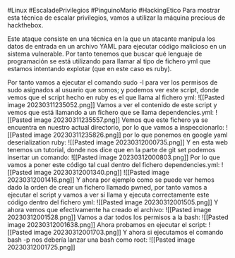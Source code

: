 
#Linux #EscaladePrivilegios #PinguinoMario #HackingEtico 
Para mostrar esta técnica de escalar privilegios, vamos a utilizar la máquina precious de hackthebox. 

Este ataque consiste en una técnica en la que un atacante manipula los datos de entrada en un archivo YAML para ejecutar código malicioso en un sistema vulnerable. Por tanto tenemos que buscar qué lenguaje de programación se está utilizando para llamar al tipo de fichero yml que estamos intentando explotar (que en este caso es ruby).

Por tanto vamos a ejecutar el comando sudo -l para ver los permisos de sudo asignados al usuario que somos; y podemos ver este script, donde vemos que el script hecho en ruby es el que llama al fichero yml: ![[Pasted image 20230311235052.png]]
 Vamos a ver el contenido de este script y vemos que está llamando a un fichero que se llama dependencies.yml:  ![[Pasted image 20230311235557.png]]
 Vemos que este fichero ya se encuentra en nuestro actual directorio, por lo que vamos a inspeccionarlo:
 ![[Pasted image 20230311235826.png]]
  por lo que ponemos en google yaml deserialization ruby: ![[Pasted image 20230312000735.png]]
 Y en esta web tenemos un tutorial, donde nos dice que en la parte de git set podemos insertar un comando: ![[Pasted image 20230312000803.png]]
 Por lo que vamos a poner este código tal cual dentro del fichero dependencies.yml:
 ![[Pasted image 20230312001340.png]]
 ![[Pasted image 20230312001416.png]]
 Y ahora por ejemplo como se puede ver hemos dado la orden de crear un fichero llamado pwned, por tanto vamos a ejecutar el script y vamos a ver si llama y ejecuta correctamente este código dentro del fichero yml:
 ![[Pasted image 20230312001505.png]]
 Y ahora vemos que efectivamente ha creado el archivo:
 ![[Pasted image 20230312001528.png]]
 Vamos a dar todos los permisos a la bash:
 ![[Pasted image 20230312001638.png]]
 Ahora probamos en ejecutar el script: ![[Pasted image 20230312001703.png]]
 Y ahora si ejecutamos el comando bash -p nos debería lanzar una bash como root:
 ![[Pasted image 20230312001725.png]]
 